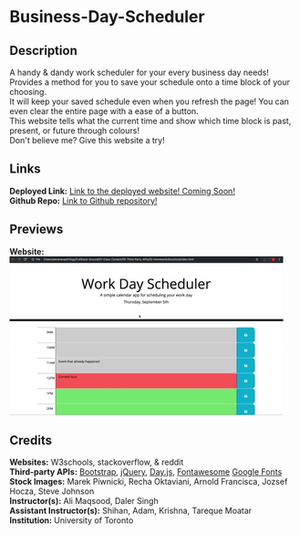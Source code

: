# Business-Day-Scheduler

## Description
A handy & dandy work scheduler for your every business day needs! Provides a method for you to save your schedule onto a time block of your choosing. <br>
It will keep your saved schedule even when you refresh the page! You can even clear the entire page with a ease of a button. <br>
This website tells what the current time and show which time block is past, present, or future through colours! <br>
Don't believe me? Give this website a try! <br>

## Links
**Deployed Link:** [Link to the deployed website! Coming Soon!]() <br>
**Github Repo:** [Link to Github repository!](https://github.com/Heaveness/business-day-scheduler) <br>

## Previews
**Website:** <br>
![Website Preview Image.](/assets/images/05-third-party-apis-homework-demo.gif) <br>

## Credits

**Websites:** W3schools, stackoverflow, & reddit <br>
**Third-party APIs:** [Bootstrap](https://getbootstrap.com/), [jQuery](https://jquery.com/), [Day.js](https://day.js.org/), [Fontawesome](https://fontawesome.com/) [Google Fonts](https://fonts.googleapis.com/css2?family=Fira+Sans:wght@400;700&display=swap) <br>
**Stock Images:** Marek Piwnicki, Recha Oktaviani, Arnold Francisca, Jozsef Hocza, Steve Johnson <br>
**Instructor(s):** Ali Maqsood, Daler Singh <br>
**Assistant Instructor(s):** Shihan, Adam, Krishna, Tareque Moatar <br>
**Institution:** University of Toronto <br>